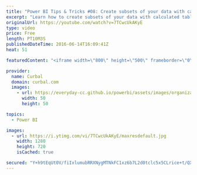 ```yaml
---
title: "Power BI Tips & Tricks #08: Create subsets of your data with calculated tables in Power Bi"
excerpt: "Learn how to create subsets of your data with calculated tables in Power Bi.  Calculated tables are also useful for checking your DAX measures, check the video to learn how. :)   Looking for a download file? Go to our Download Center: https://curbal.com/donwload-center  SUBSCRIBE to learn more about"
originalUrl: https://youtube.com/watch?v=7TCwcUkAKyE
type: video
price: Free
length: PT10M3S
publishedDateTime: 2016-06-14T16:09:41Z
heat: 51

featuredContent: "<iframe width=\"800\" height=\"500\" frameborder=\"0\" src=\"https://www.youtube.com/embed/7TCwcUkAKyE\" allow=\"accelerometer; autoplay; encrypted-media; gyroscope; picture-in-picture\" allowfullscreen></iframe>"

provider:
  name: Curbal
  domain: curbal.com
  images:
    - url: https://everyday-cc.github.io/powerbi/assets/images/organizations/curbal.com-50x50.jpg
      width: 50
      height: 50

topics:
  - Power BI

images:
  - url: https://i.ytimg.com/vi/7TCwcUkAKyE/maxresdefault.jpg
    width: 1280
    height: 720
    isCached: true

secured: "Y+h9tEqUt0V/fiIxlumubRRXNygMTNkFC1xz6b7L2d0tclc5x5CLrice+t/QXF+DyM0byZHDC6hTPLw5bs2IrbaZstJX9hF5C+WB3/1ll/iVWDCPiGZqTfzfXiFIHCFLhzcV4ayLTvE3paUjAxQ3qYw4cLlrNM1pvjSfzlGHDjBEcRMZnAIPmoWT3Z12sliKrd34DyXBeNAfdXEY5Sp4LmAuBzLg006KEeD9XB6ZkT3RlFKM+f3B4ZbEKC0lB0ejCydP1QacebB7lpUicbscSDd62sHKhs2abw5GUNlr6VrdrEzsaaAbPMj380Tj64/yND9N/DSf9+ZxXkJNLpjPJr3ZMHf+fBF8P5/d5KwKDMWq2hOiQ4rWddoGz67QTKjnKhoHHsMudnzVrItKOMj/TxzkqHvH2Xt9IIReQGW9ogs=;EGkLfFh1eKK4FtsGOmNekg=="
---
```


